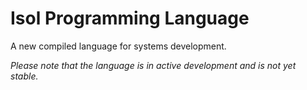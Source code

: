 # Isol Programming Language
A new compiled language for systems development.

*Please note that the language is in active development and is not yet stable.*
